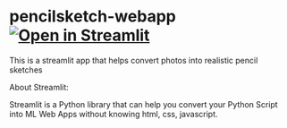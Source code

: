 # pencilsketch-webapp [![Open in Streamlit](https://static.streamlit.io/badges/streamlit_badge_black_white.svg)](https://share.streamlit.io/amrrs/pencilsketch-webapp/main/pencilsketch_webapp.py)

This is a streamlit app that helps convert photos into realistic pencil sketches

About Streamlit:

Streamlit is a Python library that can help you convert your Python Script into ML Web Apps without knowing html, css, javascript. 